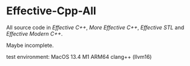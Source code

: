 # Effective-Cpp-All

All source code in _Effective C++_, _More Effective C++_, _Effective STL_ and _Effective Modern C++_.

Maybe incomplete.

test environment:
MacOS 13.4 M1 ARM64 clang++ (llvm16)